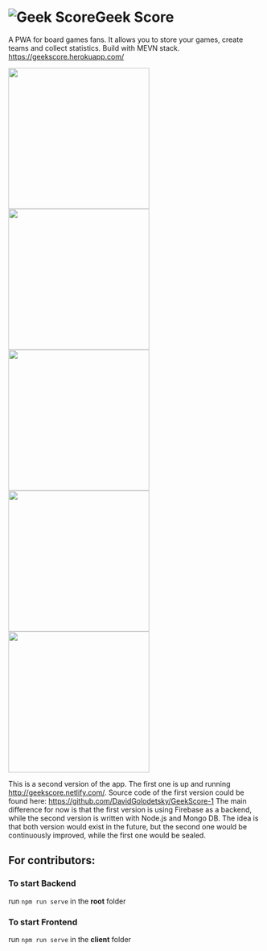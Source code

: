 
#  ![Geek Score ](https://i.ibb.co/gWTjWGK/mstile-144x144.png)Geek Score

A PWA for board games fans. It allows you to store your games, create teams and collect statistics. Build with MEVN stack.
https://geekscore.herokuapp.com/

<img src="https://i.ibb.co/GFyt0c3/Screenshot-at-Sep-19-11-21-40.png" width=280> <img src="https://i.ibb.co/c38dqdM/Phone-Screenshot-2.png" width=280> <img src="https://i.ibb.co/9rqvSrP/Phone-Screenshot-3.png" width=280>
<img src="https://i.ibb.co/CWrw6vc/Phone-Screenshot-4.png" width=280> <img src="https://i.ibb.co/LxyqVmm/Phone-Screenshot-5.png" width=280> 

This is a second version of the app. The first one is up and running http://geekscore.netlify.com/.
Source code of the first version could be found here: https://github.com/DavidGolodetsky/GeekScore-1
The main difference for now is that the first version is using Firebase as a backend, while the second version is written with Node.js and Mongo DB. The idea is that both version would exist in the future, but the second one would be continuously  improved, while the first one would be sealed.

## For contributors:

### To start Backend
run `npm run serve` in the **root**  folder

### To start Frontend
run `npm run serve` in the **client** folder

